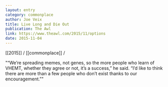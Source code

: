 ```yaml
---
layout: entry
category: commonplace
author: Joe Veix
title: Live Long and Die Out
publication: The Awl
link: https://www.theawl.com/2015/11/options
date: 2015-11-04
---
```


[[2015]] / [[commonplace]] / 

"“We’re spreading memes, not genes, so the more people who learn of VHEMT, whether they agree or not, it’s a success,” he said. “I’d like to think there are more than a few people who don’t exist thanks to our encouragement.”"
